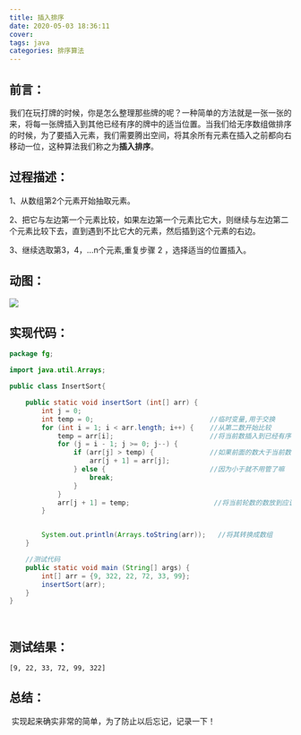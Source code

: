 ```yaml
---
title: 插入排序
date: 2020-05-03 18:36:11
cover: 
tags: java
categories: 排序算法
---
```

## 前言：

​       我们在玩打牌的时候，你是怎么整理那些牌的呢？一种简单的方法就是一张一张的来，将每一张牌插入到其他已经有序的牌中的适当位置。当我们给无序数组做排序的时候，为了要插入元素，我们需要腾出空间，将其余所有元素在插入之前都向右移动一位，这种算法我们称之为**插入排序**。

## 过程描述：

1、从数组第2个元素开始抽取元素。

2、把它与左边第一个元素比较，如果左边第一个元素比它大，则继续与左边第二个元素比较下去，直到遇到不比它大的元素，然后插到这个元素的右边。

3、继续选取第3，4，…n个元素,重复步骤 2 ，选择适当的位置插入。

## 动图：

![](https://s1.ax1x.com/2020/05/03/YS5thT.gif)



## 实现代码：

```Java
package fg;

import java.util.Arrays;

public class InsertSort{

    public static void insertSort (int[] arr) {
        int j = 0;
        int temp = 0;                             //临时变量,用于交换
        for (int i = 1; i < arr.length; i++) {    //从第二数开始比较
            temp = arr[i];                        //将当前数插入到已经有序的数组中
            for (j = i - 1; j >= 0; j--) {
                if (arr[j] > temp) {              //如果前面的数大于当前数,将他后移
                    arr[j + 1] = arr[j];
                } else {                          //因为小于就不用管了嘛
                    break;
                }
            }
            arr[j + 1] = temp;                     //将当前轮数的数放到应该在的位置
        }


        System.out.println(Arrays.toString(arr));   //将其转换成数组
    }

    //测试代码
    public static void main (String[] args) {
        int[] arr = {9, 322, 22, 72, 33, 99};
        insertSort(arr);
    }
}




```

## 测试结果：

```
[9, 22, 33, 72, 99, 322]
```

## 总结：

​             实现起来确实非常的简单，为了防止以后忘记，记录一下！